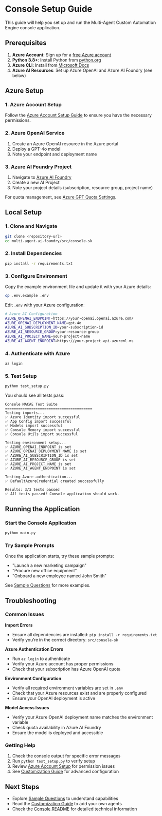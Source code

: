 # Console Setup Guide

This guide will help you set up and run the Multi-Agent Custom Automation Engine console application.

## Prerequisites

1. **Azure Account**: Sign up for a [free Azure account](https://azure.microsoft.com/free/)
2. **Python 3.8+**: Install Python from [python.org](https://www.python.org/downloads/)
3. **Azure CLI**: Install from [Microsoft Docs](https://docs.microsoft.com/en-us/cli/azure/install-azure-cli)
4. **Azure AI Resources**: Set up Azure OpenAI and Azure AI Foundry (see below)

## Azure Setup

### 1. Azure Account Setup
Follow the [Azure Account Setup Guide](./docs/AzureAccountSetUp.md) to ensure you have the necessary permissions.

### 2. Azure OpenAI Service
1. Create an Azure OpenAI resource in the Azure portal
2. Deploy a GPT-4o model
3. Note your endpoint and deployment name

### 3. Azure AI Foundry Project
1. Navigate to [Azure AI Foundry](https://ai.azure.com/)
2. Create a new AI Project
3. Note your project details (subscription, resource group, project name)

For quota management, see [Azure GPT Quota Settings](./docs/AzureGPTQuotaSettings.md).

## Local Setup

### 1. Clone and Navigate
```bash
git clone <repository-url>
cd multi-agent-ai-foundry/src/console-sk
```

### 2. Install Dependencies
```bash
pip install -r requirements.txt
```

### 3. Configure Environment
Copy the example environment file and update it with your Azure details:

```bash
cp .env.example .env
```

Edit `.env` with your Azure configuration:
```bash
# Azure AI Configuration
AZURE_OPENAI_ENDPOINT=https://your-openai.openai.azure.com/
AZURE_OPENAI_DEPLOYMENT_NAME=gpt-4o
AZURE_AI_SUBSCRIPTION_ID=your-subscription-id
AZURE_AI_RESOURCE_GROUP=your-resource-group
AZURE_AI_PROJECT_NAME=your-project-name
AZURE_AI_AGENT_ENDPOINT=https://your-project.api.azureml.ms
```

### 4. Authenticate with Azure
```bash
az login
```

### 5. Test Setup
```bash
python test_setup.py
```

You should see all tests pass:
```
Console MACAE Test Suite
========================================
Testing imports...
✅ Azure Identity import successful
✅ App Config import successful
✅ Models import successful
✅ Console Memory import successful
✅ Console Utils import successful

Testing environment setup...
✅ AZURE_OPENAI_ENDPOINT is set
✅ AZURE_OPENAI_DEPLOYMENT_NAME is set
✅ AZURE_AI_SUBSCRIPTION_ID is set
✅ AZURE_AI_RESOURCE_GROUP is set
✅ AZURE_AI_PROJECT_NAME is set
✅ AZURE_AI_AGENT_ENDPOINT is set

Testing Azure authentication...
✅ DefaultAzureCredential created successfully

Results: 3/3 tests passed
✅ All tests passed! Console application should work.
```

## Running the Application

### Start the Console Application
```bash
python main.py
```

### Try Sample Prompts
Once the application starts, try these sample prompts:
- "Launch a new marketing campaign"
- "Procure new office equipment"  
- "Onboard a new employee named John Smith"

See [Sample Questions](./docs/SampleQuestions.md) for more examples.

## Troubleshooting

### Common Issues

**Import Errors**
- Ensure all dependencies are installed: `pip install -r requirements.txt`
- Verify you're in the correct directory: `src/console-sk`

**Azure Authentication Errors**
- Run `az login` to authenticate
- Verify your Azure account has proper permissions
- Check that your subscription has Azure OpenAI quota

**Environment Configuration**
- Verify all required environment variables are set in `.env`
- Check that your Azure resources exist and are properly configured
- Ensure your OpenAI deployment is active

**Model Access Issues**
- Verify your Azure OpenAI deployment name matches the environment variable
- Check quota availability in Azure AI Foundry
- Ensure the model is deployed and accessible

### Getting Help

1. Check the console output for specific error messages
2. Run `python test_setup.py` to verify setup
3. Review [Azure Account Setup](./docs/AzureAccountSetUp.md) for permission issues
4. See [Customization Guide](./docs/CustomizeSolution.md) for advanced configuration

## Next Steps

- Explore [Sample Questions](./docs/SampleQuestions.md) to understand capabilities
- Read the [Customization Guide](./docs/CustomizeSolution.md) to add your own agents
- Check the [Console README](./src/console-sk/README.md) for detailed technical information
